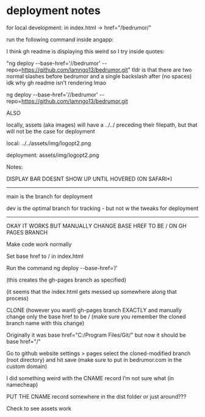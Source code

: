 # deployment notes

for local development: in index.html -> href="/bedrumor/"

run the following command inside angapp:

I think gh readme is displaying this weird so I try inside quotes:

"ng deploy --base-href='//bedrumor\' --repo=https://github.com/lamngo13/bedrumor.git"
tldr is that there are two normal slashes before bedrumor and a single backslash after (no spaces) idk why gh readme isn't rendering lmao


ng deploy --base-href='//bedrumor\' --repo=https://github.com/lamngo13/bedrumor.git

ALSO

locally, assets (aka images) will have a ../../ preceding their filepath, but that will not be the case for deployment

local: ../../assets/img/logopt2.png

deployment: assets/img/logopt2.png


Notes:

DISPLAY BAR DOESNT SHOW UP UNTIL HOVERED (ON SAFARI*)


-------------

main is the branch for deployment


dev is the optimal branch for tracking - but not w the tweaks for deployment

-------------

OKAY IT WORKS BUT MANUALLY CHANGE BASE HREF TO BE / ON GH PAGES BRANCH

Make code work normally

Set base href to / in index.html

Run the command ng deploy --base-href=’/’

(this creates the gh-pages branch as specified)

(it seems that the index.html gets messed up somewhere along that process)

CLONE (however you want) gh-pages branch EXACTLY and manually change only the base href to be / (make sure you remember the cloned branch name with this change)

Originally it was base href="C:/Program Files/Git/" but now it should be base href="/"

Go to github website settings > pages select the cloned-modified branch (root directory) and hit save (make sure to put in bedrumor.com in the custom domain)

I did something weird with the CNAME record I’m not sure what (in namecheap)

PUT THE CNAME record somewhere in the dist folder or just around???

Check to see assets work



